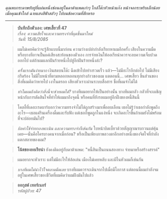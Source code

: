 _คุณพบกระดาษยับยู่ยี่แผ่นหนึ่งซ่อนอยู่ในดาต้าแพดเก่าๆ ใกล้โต๊ะหัวหน้าแก๊ง หน้าจอกระพริบเล็กน้อยเมื่อคุณเข้าใกล้ ฉายแสงสีฟ้าสลัวๆ ไปบนข้อความที่สึกหรอ_

---

> **บันทึกถึงตัวเอง: เศษเสี้ยวที่ 47**  
> _เรื่อง: ความเสียใจและความทรงจำที่ผุดขึ้นมาใหม่_  
> _วันที่: 15/8/2085_

> ผมไม่เคยคิดว่าจะรู้สึกแบบนี้มาก่อน ความว่างเปล่ากำลังเรียกหาผมอีกครั้ง เสียงในความมืด หรือบางทีอาจเป็นแค่เสียงสะท้อนของตัวเอง การจ่ายเงินให้ออเรียน่าควรจะลบความเจ็บปวดออกไป แต่ถ้าผมแลกฝันร้ายหนึ่งไปสู่อีกฝันร้ายหนึ่งล่ะ?

> _ครั้งแรกมันง่ายมาก_ เงินสดบนโต๊ะ ฉีดเข้าไปอย่างรวดเร็ว แล้ว—ไม่มีอะไรอีกต่อไป ไม่มีเสียงกรีดร้อง ไม่มีใบหน้าที่ตามหลอกหลอนทุกย่างก้าวของผม แตตอนนี้... เศษเสี้ยว ชิ้นส่วนของสิ่งที่ผมคิดว่าหายไป เงาในตรอก เสียงหัวเราะผ่านระบบสื่อสาร ชื่อที่ผมจำไม่ได้

> _ทำไมผมถึงคิดว่าสิ่งนี้จะช่วยผมได้?_ บางทีผมอยากให้เป็นอย่างนั้น บางทีผมกลัว กลัวที่จะเผชิญหน้ากับการตัดสินใจที่ทำให้ผมมาถึงจุดนี้ หรือคนที่ยังรอผมอยู่อีกฝั่งของหนี้สินนี้

> โคลอี้ที่เดอะเรดบาร์บอกว่าความทรงจำไม่ได้ถูกสร้างมาเพื่อลบเลือน เธอไม่รู้ว่าเธอกำลังพูดถึงอะไร—เธอแค่รินเครื่องดื่มและรับฟัง แต่เธอก็พูดถูกในแง่หนึ่ง จะเกิดอะไรขึ้นถ้าผมยังไม่พร้อมที่จะปล่อยมันไป?

> _บิลค่าใช้จ่ายกองพะเนิน และความทรงจำก็เช่นกัน_ ใบหน้าบิดเบี้ยวด้วยสัญญาณรบกวนแต่คุ้นเคย—นั่นคือใครบางคนจากเมื่อก่อน? หรือเป็นเพียงภาพลวงตาอีกอย่างหนึ่งของจิตใจที่กำลังแตกสลายของผม?

> **โน้ตของออเรียน่า** ยังคงติดอยู่กับดาต้าแพด: "หนี้สินเป็นถนนสองทาง จ่ายมาหรือสร้างสรรค์"

> ผมอยากจะหัวเราะ แต่ไม่มีอะไรให้ล้อเล่น เมืองไม่เคยหลับ และผีในหัวผมก็เช่นกัน

> _บางทีผมไม่น่าไว้ใจตลาดมืดเลย_ บางทีผมควรจะเดินจากไปเมื่อมีโอกาส แต่ตอนนี้ผมกำลังจมอยู่ในเศษเสี้ยวของชีวิตที่ผมคิดว่าผมฝังมันไปแล้ว

> **ออกุสต์ เทอร์เนอร์**  
> _รหัสผู้ป่วย: 47_
